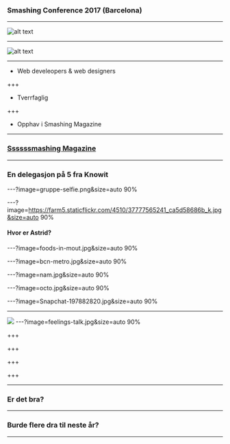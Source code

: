 ### Smashing Conference 2017 (Barcelona)

---

![alt text](../master/cat.png)

---

![alt text](../master/smashing-CAT.png)

---

* Web develeopers & web designers

+++
* Tverrfaglig

+++
* Opphav i Smashing Magazine


---

### [Ssssssmashing Magazine](https://www.smashingmagazine.com/)

---

### En delegasjon på 5 fra Knowit

---?image=gruppe-selfie.png&size=auto 90%


---?image=https://farm5.staticflickr.com/4510/37777565241_ca5d58686b_k.jpg&size=auto 90%
#### Hvor er Astrid?


---?image=foods-in-mout.jpg&size=auto 90%

---?image=bcn-metro.jpg&size=auto 90%

---?image=nam.jpg&size=auto 90%

---?image=octo.jpg&size=auto 90%

---?image=Snapchat-197882820.jpg&size=auto 90%



---
![](https://farm5.staticflickr.com/4446/23924880088_d7943d80ff_k.jpg)
---?image=feelings-talk.jpg&size=auto 90%


+++
![]()

+++
![]()

+++
![]()

+++
![]()


---

### Er det bra?
---
### Burde flere dra til neste år?
---
 


